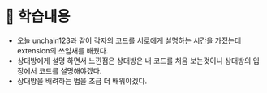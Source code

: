 # 📖 학습내용

- 오늘 unchain123과 같이 각자의 코드를 서로에게 설명하는 시간을 가졌는데 extension의 쓰임새를 배웠다.
- 상대방에게 설명 하면서 느낀점은 상대방은 내 코드를 처음 보는것이니 상대방의 입장에서 코드를 설명해야겠다.
- 상대방을 배려하는 법을 조금 더 배워야겠다.
